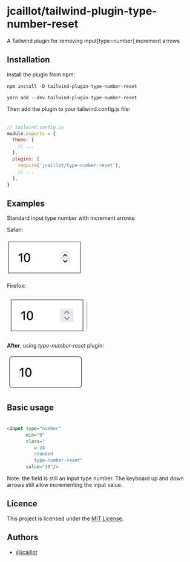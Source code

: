 # jcaillot/tailwind-plugin-type-number-reset

A Tailwind plugin for removing input[type=number] increment arrows

## Installation

Install the plugin from npm:

```shell
npm install -D tailwind-plugin-type-number-reset
```

```shell
yarn add --dev tailwind-plugin-type-number-reset
```

Then add the plugin to your tailwind.config.js file:

```JavaScript

// tailwind.config.js
module.exports = {
  theme: {
    // ...
  },
  plugins: [
    require('jcaillot/type-number-reset'),
    // ...
  ],
}

```

## Examples

Standard input type number with increment arrows:

Safari:

![Before in Safari](img/before-safari.png)

Firefox:

![Before in Firefox](img/before-firefox.png)

**After**, using _type-number-reset_ plugin:

![After in Safari](img/after.png)

## Basic usage

```HTML

<input type="number"
       min="0"
       class="
          w-24 
          rounded 
          type-number-reset"
       value="10"/>
```

Note: the field is still an input type number. The keyboard up and down arrows
still allow incrementing the input value.

## Licence

This project is licensed under the [MIT License](/LICENSE).

## Authors

- [@jcaillot](http://chaman.ca)

